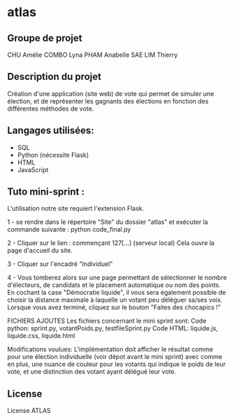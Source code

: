 # atlas

## Groupe de projet

CHU Amélie
COMBO Lyna
PHAM Anabelle
SAE LIM Thierry

## Description du projet

Création d'une application (site web) de vote qui permet de simuler une élection, et de représenter les gagnants des élections en fonction des différentes méthodes de vote.

## Langages utilisées:

- SQL
- Python (nécessite Flask)
- HTML
- JavaScript

## Tuto mini-sprint :

L'utilisation notre site requiert l'extension Flask.

1 - se rendre dans le répertoire "Site" du dossier "atlas" et exécuter la commande suivante : python code_final.py

2 - Cliquer sur le lien : commençant 127[...] (serveur local) Cela ouvre la page d'accueil du site.

3 - Cliquer sur l'encadré "Individuel"

4 - Vous tomberez alors sur une page permettant de sélectionner le nombre d'électeurs, de candidats et le placement automatique ou nom des points.
En cochant la case "Démocratie liquide", il vous sera également possible de choisir la distance maximale à laquelle un votant peu déléguer sa/ses voix.
Lorsque vous avez terminé, cliquez sur le bouton "Faites des chocapics !"


FICHIERS AJOUTES
Les fichiers concernant le mini sprint sont:
Code python: sprint.py, votantPoids.py, testfileSprint.py 
Code HTML: liquide.js, liquide.css, liquide.html

Modifications voulues:
L'implémentation doit afficher le résultat comme pour une élection individuelle (voir dépot avant le mini sprint) avec comme en plus, une nuance de couleur pour les votants qui indique le poids de leur vote, et une distinction des votant ayant délégué leur vote. 

## License
License ATLAS
